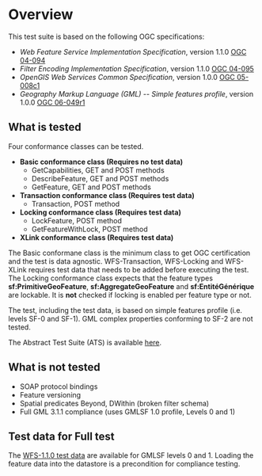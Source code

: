 # Overview

This test suite is based on the following OGC specifications:

  * _Web Feature Service Implementation Specification_, version 1.1.0 [OGC 04-094](https://portal.opengeospatial.org/files/?artifact_id=8339)
  * _Filter Encoding Implementation Specification_, version 1.1.0 [OGC 04-095](http://portal.opengeospatial.org/files/?artifact_id=8340)
  * _OpenGIS Web Services Common Specification_, version 1.0.0 [OGC 05-008c1](https://portal.opengeospatial.org/files/?artifact_id=8798)
  * _Geography Markup Language (GML) -- Simple features profile_, version 1.0.0 [OGC 06-049r1](http://portal.opengeospatial.org/files/?artifact_id=15201)

## What is tested

Four conformance classes can be tested. 

  * **Basic conformance class (Requires no test data)**
    * GetCapabilities, GET and POST methods
    * DescribeFeature, GET and POST methods
    * GetFeature, GET and POST methods
  * **Transaction conformance class (Requires test data)**
    * Transaction, POST method
  * **Locking conformance class (Requires test data)**
    * LockFeature, POST method
    * GetFeatureWithLock, POST method
  * **XLink conformance class (Requires test data)**

The Basic conformane class  is the minimum class to get OGC certification and the test is data agnostic. WFS-Transaction, WFS-Locking and WFS-XLink requires test data that needs to be added before executing the test. The Locking conformance class expects that the feature types **sf:PrimitiveGeoFeature**, **sf:AggregateGeoFeature** and **sf:EntitéGénérique** are lockable. It is **not** checked if locking is enabled per feature type or not. 

The test, including the test data, is based on simple features profile (i.e. levels SF-0 and SF-1). GML complex properties conforming to SF-2 are not tested.

The Abstract Test Suite (ATS) is available [here](abstract-test-suite.html).

## What is not tested

  * SOAP protocol bindings
  * Feature versioning
  * Spatial predicates Beyond, DWithin (broken filter schema)
  * Full GML 3.1.1 compliance (uses GMLSF 1.0 profile, Levels 0 and 1)

## Test data for Full test

The [WFS-1.1.0 test data](data-wfs-1.1.0.zip) are available for GMLSF levels 0
and 1. Loading the feature data into the datastore is a precondition for
compliance testing.
